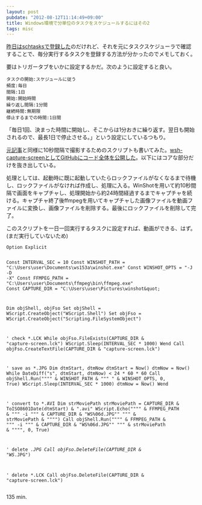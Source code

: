 ```yaml
---
layout: post
pubdate: "2012-08-12T11:14:49+09:00"
title: Windows環境で分単位のタスクをスケジュールするにはその2
tags: misc
---
```


[昨日はschtasksで登録した](http://bouzuya.github.com/2012/08/11/schtasks.html)のだけれど、それを元にタスクスケジューラで確認することで、毎分実行するタスクを登録する方法が分かったのでメモしておく。

要はトリガータブをいかに設定するかだ。次のように設定すると良い。

    タスクの開始:スケジュールに従う
    頻度:毎日
    間隔:1日
    開始:開始時間
    繰り返し間隔:1分間
    継続時間:無期限
    停止するまでの時間:1日間

「毎日1回、決まった時間に開始し、そこからは1分おきに繰り返す。翌日も開始されるので、最長1日で停止させる。」という設定にしているつもり。


[元記事](http://d.hatena.ne.jp/nishiohirokazu/20120731/1343745529)と同様に10秒間隔で撮影するためのスクリプトも書いてみた。[wsh-capture-screenとしてGitHubにコード全体を公開した](https://github.com/bouzuya/wsh-capture-screen)。以下にはコアな部分だけを抜き出している。

処理としては、起動時に既に起動していたらロックファイルがなくなるまで待機し、ロックファイルがなければ作成し、処理に入る。WinShotを用いて約10秒間隔で画面をキャプチャし、処理開始から約24時間経過するまでキャプチャを続ける。キャプチャ終了後ffmpegを用いてキャプチャした画像ファイルを動画ファイルに変換し、画像ファイルを削除する。最後にロックファイルを削除して完了。

このスクリプトを一日一回実行するタスクに設定すれば、動画ができる、はず。(まだ実行していないため)

<div><script src="https://gist.github.com/3329732.js?file=capture-screen.vbs"></script><noscript><pre><code>Option Explicit

Const INTERVAL_SEC = 10
Const WINSHOT_PATH = &quot;C:\Users\user\Documents\ws153a\winshot.exe&quot;
Const WINSHOT_OPTS = &quot;-J -D -X&quot;
Const FFMPEG_PATH = &quot;C:\Users\user\Documents\ffmpeg\bin\ffmpeg.exe&quot;
Const CAPTURE_DIR = &quot;C:\Users\user\Pictures\winshot\&quot;

Dim objShell, objFso
Set objShell = WScript.CreateObject(&quot;WScript.Shell&quot;)
Set objFso = WScript.CreateObject(&quot;Scripting.FileSystemObject&quot;)

' check *.LCK
While objFso.FileExists(CAPTURE_DIR &amp; &quot;capture-screen.lck&quot;)
    WScript.Sleep(INTERVAL_SEC * 1000)
Wend
Call objFso.CreateTextFile(CAPTURE_DIR &amp; &quot;capture-screen.lck&quot;)

' save as *.JPG
Dim dtmStart, dtmNow
dtmStart = Now()
dtmNow = Now()
While DateDiff(&quot;s&quot;, dtmStart, dtmNow) &lt; 24 * 60 * 60
    Call objShell.Run(&quot;&quot;&quot;&quot; &amp; WINSHOT_PATH &amp; &quot;&quot;&quot; &quot; &amp; WINSHOT_OPTS, 0, True)
    WScript.Sleep(INTERVAL_SEC * 1000)
    dtmNow = Now()
Wend

' convert to *.AVI
Dim strMoviePath
strMoviePath = CAPTURE_DIR &amp; ToISO8601Date(dtmStart) &amp; &quot;.avi&quot;
WScript.Echo(&quot;&quot;&quot;&quot; &amp; FFMPEG_PATH &amp; &quot;&quot;&quot; -i &quot;&quot;&quot; &amp; CAPTURE_DIR &amp; &quot;WS%06d.JPG&quot;&quot; &quot;&quot;&quot; &amp; strMoviePath &amp; &quot;&quot;&quot;&quot;)
Call objShell.Run(&quot;&quot;&quot;&quot; &amp; FFMPEG_PATH &amp; &quot;&quot;&quot; -i &quot;&quot;&quot; &amp; CAPTURE_DIR &amp; &quot;WS%06d.JPG&quot;&quot; &quot;&quot;&quot; &amp; strMoviePath &amp; &quot;&quot;&quot;&quot;, 0, True)

' delete *.JPG
Call objFso.DeleteFile(CAPTURE_DIR &amp; &quot;WS*.JPG&quot;)

' delete *.LCK
Call objFso.DeleteFile(CAPTURE_DIR &amp; &quot;capture-screen.lck&quot;)</code></pre></noscript></div>

135 min.

